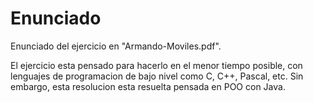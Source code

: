 # Enunciado

Enunciado del ejercicio en "Armando-Moviles.pdf".

El ejercicio esta pensado para hacerlo en el menor tiempo posible, con lenguajes de programacion de bajo nivel como C, C++, Pascal, etc. 
Sin embargo, esta resolucion esta resuelta pensada en POO con Java.
